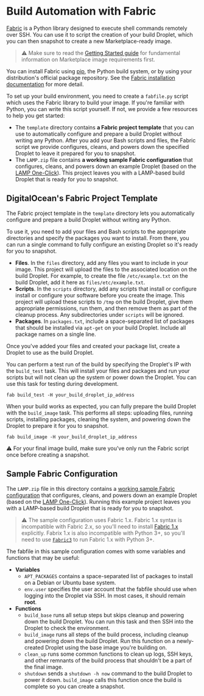 # Build Automation with Fabric

[Fabric](http://www.fabfile.org/index.html) is a Python library designed to execute shell commands remotely over SSH. You can use it to script the creation of your build Droplet, which you can then snapshot to create a new Marketplace-ready image.

> :warning: Make sure to read the [Getting Started guide](../getting-started.md) for fundamental information on Marketplace image requirements first.

You can install Fabric using [pip](https://pip.pypa.io/en/stable/), the Python build system, or by using your distribution's official package repository. See the [Fabric installation documentation](http://www.fabfile.org/installing.html) for more detail.

To set up your build environment, you need to create a `fabfile.py` script which uses the Fabric library to build your image. If you're familiar with Python, you can write this script yourself. If not, we provide a few resources to help you get started:

* The `template` directory contains **a Fabric project template** that you can use to automatically configure and prepare a build Droplet without writing any Python. After you add your Bash scripts and files, the Fabric script we provide configures, cleans, and powers down the specified Droplet to leave it prepared for you to snapshot.
* The `LAMP.zip` file contains **a working sample Fabric configuration** that configures, cleans, and powers down an example Droplet (based on the [LAMP One-Click](https://marketplace.digitalocean.com/apps/lamp)). This project leaves you with a LAMP-based build Droplet that is ready for you to snapshot.

## DigitalOcean's Fabric Project Template

The Fabric project template in the `template` directory lets you automatically configure and prepare a build Droplet without writing any Python.

To use it, you need to add your files and Bash scripts to the appropriate directories and specify the packages you want to install. From there, you can run a single command to fully configure an existing Droplet so it's ready for you to snapshot.

* **Files**. In the `files` directory, add any files you want to include in your image. This project will upload the files to the associated location on the build Droplet. For example, to create the file `/etc/example.txt` on the build Droplet, add it here as `files/etc/example.txt`.
* **Scripts**. In the `scripts` directory, add any scripts that install or configure install or configure your software before you create the image. This project will upload these scripts to `/tmp` on the build Droplet, give them appropriate permissions, run them, and then remove them as part of the cleanup process. Any subdirectories under `scripts` will be ignored.
* **Packages**. In `packages.txt`, include a space-separated list of packages that should be installed via `apt-get` on your build Droplet. Include all package names on a single line.

Once you've added your files and created your package list, create a Droplet to use as the build Droplet.

You can perform a test run of the build by specifying the Droplet's IP with the `build_test` task. This will install your files and packages and run your scripts but will not clean up the system or power down the Droplet. You can use this task for testing during development.

```
fab build_test -H your_build_droplet_ip_address
```

When your build works as expected, you can fully prepare the build Droplet with the `build_image` task. This performs all steps: uploading files, running scripts, installing packages, cleaning the system, and powering down the Droplet to prepare it for you to snapshot.

```
fab build_image -H your_build_droplet_ip_address
```

:warning: For your final image build, make sure you've only run the Fabric script once before creating a snapshot.

## Sample Fabric Configuration

The `LAMP.zip` file in this directory contains a [working sample Fabric configuration](LAMP.zip) that configures, cleans, and powers down an example Droplet (based on the [LAMP One-Click](https://marketplace.digitalocean.com/apps/lamp)). Running this example project leaves you with a LAMP-based build Droplet that is ready for you to snapshot.

>  :warning: The sample configuration uses Fabric 1.x. Fabric 1.x syntax is incompatible with Fabric 2.x, so you'll need to install [Fabric 1.x](http://www.fabfile.org/installing-1.x.html) explicitly. Fabrix 1.x is also incompatible with Python 3+, so you'll need to use [`Fabric3`](https://pypi.org/project/Fabric3/) to run Fabric 1.x with Python 3+.

The fabfile in this sample configuration comes with some variables and functions that may be useful:

* **Variables**
  * `APT_PACKAGES` contains a space-separated list of packages to install on a Debian or Ubuntu base system.
  * `env.user` specifies the user account that the fabfile should use when logging into the Droplet via SSH. In most cases, it should remain **root**.
* **Functions**
  * `build_base` runs all setup steps but skips cleanup and powering down the build Droplet. You can run this task and then SSH into the Droplet to check the environment.
  * `build_image` runs all steps of the build process, including cleanup and powering down the build Droplet. Run this function on a newly-created Droplet using the base image you're building on.
  * `clean_up` runs some common functions to clean up logs, SSH keys, and other remnants of the build process that shouldn't be a part of the final image.
  * `shutdown` sends a `shutdown -h now` command to the build Droplet to power it down. `build_image` calls this function once the build is complete so you can create a snapshot.
